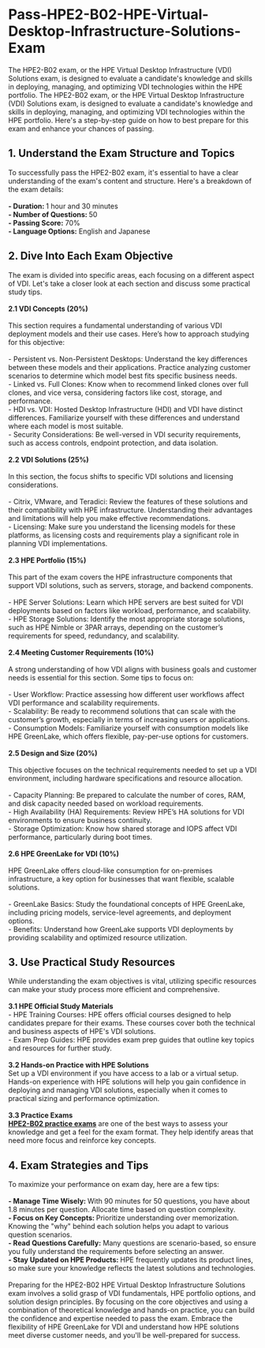 # Pass-HPE2-B02-HPE-Virtual-Desktop-Infrastructure-Solutions-Exam
The HPE2-B02 exam, or the HPE Virtual Desktop Infrastructure (VDI) Solutions exam, is designed to evaluate a candidate's knowledge and skills in deploying, managing, and optimizing VDI technologies within the HPE portfolio. 
The HPE2-B02 exam, or the HPE Virtual Desktop Infrastructure (VDI) Solutions exam, is designed to evaluate a candidate's knowledge and skills in deploying, managing, and optimizing VDI technologies within the HPE portfolio. Here's a step-by-step guide on how to best prepare for this exam and enhance your chances of passing.<br />
<h2>
	1. Understand the Exam Structure and Topics
</h2>
To successfully pass the HPE2-B02 exam, it's essential to have a clear understanding of the exam's content and structure. Here's a breakdown of the exam details:<br />
<br />
<strong>- Duration: </strong>1 hour and 30 minutes<br />
<strong>- Number of Questions: </strong>50<br />
<strong>- Passing Score:</strong> 70%<br />
<strong>- Language Options:</strong> English and Japanese<br />
<h2>
	2. Dive Into Each Exam Objective
</h2>
The exam is divided into specific areas, each focusing on a different aspect of VDI. Let's take a closer look at each section and discuss some practical study tips.<br />
<br />
<strong>2.1 VDI Concepts (20%)</strong><br />
<br />
This section requires a fundamental understanding of various VDI deployment models and their use cases. Here’s how to approach studying for this objective:<br />
<br />
- Persistent vs. Non-Persistent Desktops: Understand the key differences between these models and their applications. Practice analyzing customer scenarios to determine which model best fits specific business needs.<br />
- Linked vs. Full Clones: Know when to recommend linked clones over full clones, and vice versa, considering factors like cost, storage, and performance.<br />
- HDI vs. VDI: Hosted Desktop Infrastructure (HDI) and VDI have distinct differences. Familiarize yourself with these differences and understand where each model is most suitable.<br />
- Security Considerations: Be well-versed in VDI security requirements, such as access controls, endpoint protection, and data isolation.<br />
&nbsp;&nbsp;<br />
<strong>2.2 VDI Solutions (25%)</strong><br />
<br />
In this section, the focus shifts to specific VDI solutions and licensing considerations.<br />
<br />
- Citrix, VMware, and Teradici: Review the features of these solutions and their compatibility with HPE infrastructure. Understanding their advantages and limitations will help you make effective recommendations.<br />
- Licensing: Make sure you understand the licensing models for these platforms, as licensing costs and requirements play a significant role in planning VDI implementations.<br />
<br />
<strong>2.3 HPE Portfolio (15%)</strong><br />
<br />
This part of the exam covers the HPE infrastructure components that support VDI solutions, such as servers, storage, and backend components.<br />
<br />
- HPE Server Solutions: Learn which HPE servers are best suited for VDI deployments based on factors like workload, performance, and scalability.<br />
- HPE Storage Solutions: Identify the most appropriate storage solutions, such as HPE Nimble or 3PAR arrays, depending on the customer’s requirements for speed, redundancy, and scalability.<br />
<br />
<strong>2.4 Meeting Customer Requirements (10%)</strong><br />
<br />
A strong understanding of how VDI aligns with business goals and customer needs is essential for this section. Some tips to focus on:<br />
<br />
- User Workflow: Practice assessing how different user workflows affect VDI performance and scalability requirements.<br />
- Scalability: Be ready to recommend solutions that can scale with the customer’s growth, especially in terms of increasing users or applications.<br />
- Consumption Models: Familiarize yourself with consumption models like HPE GreenLake, which offers flexible, pay-per-use options for customers.<br />
<br />
<strong>2.5 Design and Size (20%)</strong><br />
<br />
This objective focuses on the technical requirements needed to set up a VDI environment, including hardware specifications and resource allocation.<br />
<br />
- Capacity Planning: Be prepared to calculate the number of cores, RAM, and disk capacity needed based on workload requirements.<br />
- High Availability (HA) Requirements: Review HPE’s HA solutions for VDI environments to ensure business continuity.<br />
- Storage Optimization: Know how shared storage and IOPS affect VDI performance, particularly during boot times.<br />
&nbsp;&nbsp;<br />
<strong>2.6 HPE GreenLake for VDI (10%)</strong><br />
<br />
HPE GreenLake offers cloud-like consumption for on-premises infrastructure, a key option for businesses that want flexible, scalable solutions.<br />
<br />
- GreenLake Basics: Study the foundational concepts of HPE GreenLake, including pricing models, service-level agreements, and deployment options.<br />
- Benefits: Understand how GreenLake supports VDI deployments by providing scalability and optimized resource utilization.<br />
<h2>
	3. Use Practical Study Resources
</h2>
While understanding the exam objectives is vital, utilizing specific resources can make your study process more efficient and comprehensive.<br />
<br />
<strong>3.1 HPE Official Study Materials</strong><br />
- HPE Training Courses: HPE offers official courses designed to help candidates prepare for their exams. These courses cover both the technical and business aspects of HPE's VDI solutions.<br />
- Exam Prep Guides: HPE provides exam prep guides that outline key topics and resources for further study.<br />
<br />
<strong>3.2 Hands-on Practice with HPE Solutions</strong><br />
Set up a VDI environment if you have access to a lab or a virtual setup. Hands-on experience with HPE solutions will help you gain confidence in deploying and managing VDI solutions, especially when it comes to practical sizing and performance optimization.<br />
<br />
<strong>3.3 Practice Exams</strong><br />
<strong><a href="https://www.certqueen.com/HPE2-B02.html" target="_blank">HPE2-B02 practice exams</a></strong> are one of the best ways to assess your knowledge and get a feel for the exam format. They help identify areas that need more focus and reinforce key concepts.<br />
<h2>
	4. Exam Strategies and Tips
</h2>
To maximize your performance on exam day, here are a few tips:<br />
<br />
<strong>- Manage Time Wisely: </strong>With 90 minutes for 50 questions, you have about 1.8 minutes per question. Allocate time based on question complexity.<br />
<strong>- Focus on Key Concepts: </strong>Prioritize understanding over memorization. Knowing the "why" behind each solution helps you adapt to various question scenarios.<br />
<strong>- Read Questions Carefully:</strong> Many questions are scenario-based, so ensure you fully understand the requirements before selecting an answer.<br />
<strong>- Stay Updated on HPE Products: </strong>HPE frequently updates its product lines, so make sure your knowledge reflects the latest solutions and technologies.<br />
<br />
Preparing for the HPE2-B02 HPE Virtual Desktop Infrastructure Solutions exam involves a solid grasp of VDI fundamentals, HPE portfolio options, and solution design principles. By focusing on the core objectives and using a combination of theoretical knowledge and hands-on practice, you can build the confidence and expertise needed to pass the exam. Embrace the flexibility of HPE GreenLake for VDI and understand how HPE solutions meet diverse customer needs, and you'll be well-prepared for success.<br />
<br />
